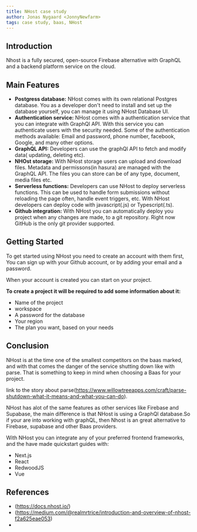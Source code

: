 ```yaml
---
title: NHost case study
author: Jonas Nygaard <JonnyNewfarm>
tags: case study, baas, NHost
---
```


## Introduction

Nhost is a fully secured, open-source Firebase alternative with GraphQL and a backend platform service on the cloud.

## Main Features

- **Postgress database:** NHost comes with its own relational Postgres database.
  You as a developer don't need to install and set up the database yourself, you can manage it using NHost Database UI.
- **Authentication service:** NHost comes with a authentication service that you can integrate with GraphQl API. With this service you can authenticate users with the security needed. Some of the authentication methods available: Email and password, phone number, facebook, Google, and many other options.
- **GraphQL API:** Developers can use the graphQl API to fetch and modify data( updating, deleting etc).
- **NHOst storage:** With NHost storage users can upload and download files. Metadata and permissons(in hasura) are managed with the GraphQL API.
  The files you can store can be of any type, document, media files etc.
- **Serverless functions:** Developers can use NHost to deploy serverless functions. This can be used to handle form submissions without reloading the page often, handle event triggers, etc.
  With NHost developers can deploy code with javascript(.js) or Typescript(.ts).
- **Github integration:** With NHost you can automatically deploy you project when any changes are made, to a git repository. Right now GitHub is the only git provider supported.

## Getting Started

To get started using NHost you need to create an account with them first, You can sign up with your Github account, or by adding your email and a password.

When your account is created you can start on your project.

**To create a project it will be required to add some information about it:**

- Name of the project
- workspace
- A password for the database
- Your region
- The plan you want, based on your needs

## Conclusion

NHost is at the time one of the smallest competitors on the baas marked, and with that comes the danger of the service shutting down like with parse. That is something to keep in mind when choosing a Baas for your project.

link to the story about parse(https://www.willowtreeapps.com/craft/parse-shutdown-what-it-means-and-what-you-can-do).

NHost has alot of the same features as other services like Firebase and Supabase, the main difference is that NHost is using a GraphQl database.So if your are into working with graphQL, then Nhost is an great alternative to Firebase, supabase and other Baas providers.

With NHost you can integrate any of your preferred frontend frameworks, and the have made quickstart guides with:

- Next.js
- React
- RedwoodJS
- Vue

## References

- (https://docs.nhost.io/)
- (https://medium.com/@realmrtrice/introduction-and-overview-of-nhost-f2a625eae053)
-
